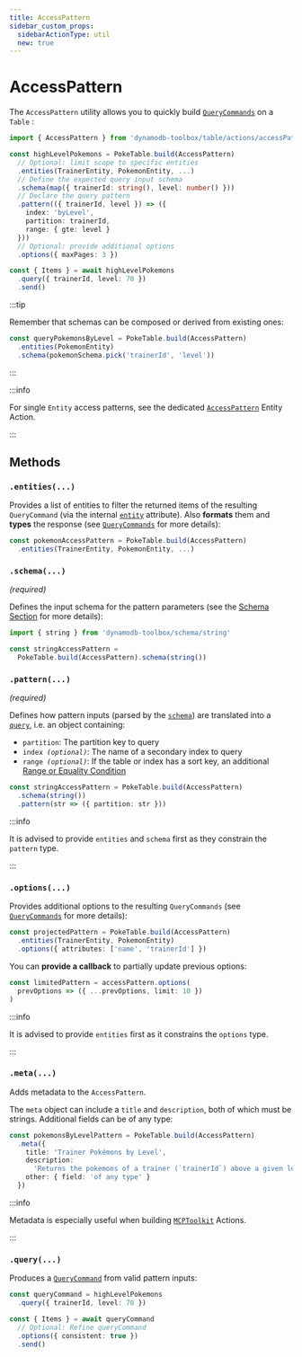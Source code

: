 ```yaml
---
title: AccessPattern
sidebar_custom_props:
  sidebarActionType: util
  new: true
---
```


# AccessPattern

The `AccessPattern` utility allows you to quickly build [`QueryCommands`](../2-query/index.md) on a `Table` :

```ts
import { AccessPattern } from 'dynamodb-toolbox/table/actions/accessPattern'

const highLevelPokemons = PokeTable.build(AccessPattern)
  // Optional: limit scope to specific entities
  .entities(TrainerEntity, PokemonEntity, ...)
  // Define the expected query input schema
  .schema(map({ trainerId: string(), level: number() }))
  // Declare the query pattern
  .pattern(({ trainerId, level }) => ({
    index: 'byLevel',
    partition: trainerId,
    range: { gte: level }
  }))
  // Optional: provide additional options
  .options({ maxPages: 3 })

const { Items } = await highLevelPokemons
  .query({ trainerId, level: 70 })
  .send()
```

:::tip

Remember that schemas can be composed or derived from existing ones:

```ts
const queryPokemonsByLevel = PokeTable.build(AccessPattern)
  .entities(PokemonEntity)
  .schema(pokemonSchema.pick('trainerId', 'level'))
```

:::

:::info

For single `Entity` access patterns, see the dedicated [`AccessPattern`](../../../3-entities/4-actions/2-access-pattern/index.md) Entity Action.

:::

## Methods

### `.entities(...)`

Provides a list of entities to filter the returned items of the resulting `QueryCommand` (via the internal [`entity`](../../../3-entities/2-internal-attributes/index.md#entity) attribute). Also **formats** them and **types** the response (see [`QueryCommands`](../2-query/index.md#entities) for more details):

```ts
const pokemonAccessPattern = PokeTable.build(AccessPattern)
  .entities(TrainerEntity, PokemonEntity, ...)
```

### `.schema(...)`

<p style={{ marginTop: '-15px' }}><i>(required)</i></p>

Defines the input schema for the pattern parameters (see the [Schema Section](../../../4-schemas/1-usage/index.md) for more details):

```ts
import { string } from 'dynamodb-toolbox/schema/string'

const stringAccessPattern =
  PokeTable.build(AccessPattern).schema(string())
```

### `.pattern(...)`

<p style={{ marginTop: '-15px' }}><i>(required)</i></p>

Defines how pattern inputs (parsed by the [`schema`](#schema)) are translated into a [`query`](../2-query/index.md#query), i.e. an object containing:

- `partition`: The partition key to query
- <code>index <i>(optional)</i></code>: The name of a secondary index to query
- <code>range <i>(optional)</i></code>: If the table or index has a sort key, an additional <a href="../../entities/actions/parse-condition#range-conditions">Range or Equality Condition</a>

```ts
const stringAccessPattern = PokeTable.build(AccessPattern)
  .schema(string())
  .pattern(str => ({ partition: str }))
```

:::info

It is advised to provide `entities` and `schema` first as they constrain the `pattern` type.

:::

### `.options(...)`

Provides additional options to the resulting `QueryCommands` (see [`QueryCommands`](../2-query/index.md#options) for more details):

```ts
const projectedPattern = PokeTable.build(AccessPattern)
  .entities(TrainerEntity, PokemonEntity)
  .options({ attributes: ['name', 'trainerId'] })
```

You can **provide a callback** to partially update previous options:

```ts
const limitedPattern = accessPattern.options(
  prevOptions => ({ ...prevOptions, limit: 10 })
)
```

:::info

It is advised to provide `entities` first as it constrains the `options` type.

:::

### `.meta(...)`

Adds metadata to the `AccessPattern`.

The `meta` object can include a `title` and `description`, both of which must be strings. Additional fields can be of any type:

<!-- prettier-ignore -->
```ts
const pokemonsByLevelPattern = PokeTable.build(AccessPattern)
  .meta({
    title: 'Trainer Pokémons by Level',
    description:
      'Returns the pokemons of a trainer (`trainerId`) above a given level (`minLevel`)',
    other: { field: 'of any type' }
  })
```

:::info

Metadata is especially useful when building [`MCPToolkit`](../../../5-databases/2-actions/1-mcp-toolkit/index.md) Actions.

:::

### `.query(...)`

Produces a [`QueryCommand`](../2-query/index.md) from valid pattern inputs:

<!-- prettier-ignore -->
```ts
const queryCommand = highLevelPokemons
  .query({ trainerId, level: 70 })

const { Items } = await queryCommand
  // Optional: Refine queryCommand
  .options({ consistent: true })
  .send()
```
